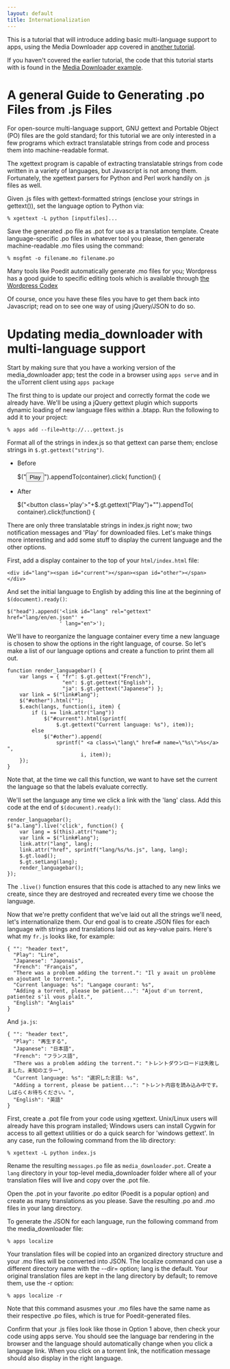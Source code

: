 ```yaml
---
layout: default
title: Internationalization
---
```


This is a tutorial that will introduce adding basic multi-language support to
apps, using the Media Downloader app covered in [another tutorial](media_downloader.html).

If you haven't covered the earlier tutorial, the code that this tutorial
starts with is found in the [Media Downloader example](media_downloader.html).

# A general Guide to Generating .po Files from .js Files

For open-source multi-language support, GNU gettext and Portable Object (PO)
files are the gold standard; for this tutorial we are only interested in a few
programs which extract translatable strings from code and process them into
machine-readable format.

The xgettext program is capable of extracting translatable strings from code
written in a variety of languages, but Javascript is not among
them. Fortunately, the xgettext parsers for Python and Perl work handily on .js
files as well.

Given .js files with gettext-formatted strings (enclose your strings in
gettext()), set the language option to Python via:

    % xgettext -L python [inputfiles]...

Save the generated .po file as .pot for use as a translation template.
Create language-specific .po files in whatever tool you please, then
generate machine-readable .mo files using the command:

    % msgfmt -o filename.mo filename.po

Many tools like Poedit automatically generate .mo files for you; Wordpress
has a good guide to specific editing tools which is available through
[the Wordpress Codex](http://codex.wordpress.org/Translating_WordPress)

Of course, once you have these files you have to get them back into
Javascript; read on to see one way of using jQuery/JSON to do so.

# Updating media_downloader with multi-language support

Start by making sure that you have a working version of the media_downloader
app; test the code in a browser using `apps serve` and in the uTorrent
client using `apps package`

The first thing to is update our project and correctly format the code we
already have. We'll be using a jQuery gettext plugin which supports dynamic
loading of new language files within a .btapp. Run the following to add it
to your project:

    % apps add --file=http://...gettext.js

Format all of the strings in index.js so that gettext can parse them; enclose
strings in `$.gt.gettext("string")`.

- Before

    $("<button class='play'>Play</button>").appendTo(container).click(
        function() {

- After

    $("<button class='play'>"+$.gt.gettext("Play")+"</button>").appendTo(
        container).click(function() {

There are only three translatable strings in index.js right now; two
notification messages and 'Play' for downloaded files. Let's make
things more interesting and add some stuff to display the current
language and the other options.

First, add a display container to the top of your `html/index.html` file:

    <div id="lang"><span id="current"></span><span id="other"></span></div>

And set the initial language to English by adding this line at the beginning
of `$(document).ready()`:

    $("head").append('<link id="lang" rel="gettext" href="lang/en/en.json"' +
                     ' lang="en">');

We'll have to reorganize the language container every time a new language is
chosen to show the options in the right language, of course. So let's make a
list of our language options and create a function to print them all out.

    function render_languagebar() {
        var langs = { "fr": $.gt.gettext("French"),
                      "en": $.gt.gettext("English"),
                      "ja": $.gt.gettext("Japanese") };
        var link = $("link#lang");
        $("#other").html("");
        $.each(langs, function(i, item) {
            if (i == link.attr("lang"))
                $("#current").html(sprintf(
                    $.gt.gettext("Current language: %s"), item));
            else
                $("#other").append(
                    sprintf(" <a class=\"lang\" href=# name=\"%s\">%s</a> ",
                            i, item));
        });
    }

Note that, at the time we call this function, we want to have set the current
the language so that the labels evaluate correctly.

We'll set the language any time we click a link with the 'lang' class. Add
this code at the end of `$(document).ready()`:

    render_languagebar();
    $("a.lang").live('click', function() {
        var lang = $(this).attr("name");
        var link = $("link#lang");
        link.attr("lang", lang);
        link.attr("href", sprintf("lang/%s/%s.js", lang, lang);
        $.gt.load();
        $.gt.setLang(lang);
        render_languagebar();
    });

The `.live()` function ensures that this code is attached to any new links we
create, since they are destroyed and recreated every time we choose the
language.

Now that we're pretty confident that we've laid out all the strings we'll
need, let's internationalize them. Our end goal is to create JSON files for
each language with strings and translations laid out as key-value pairs.
Here's what my `fr.js` looks like, for example:

    { "": "header text",
      "Play": "Lire",
      "Japanese": "Japonais",
      "French": "Français",
      "There was a problem adding the torrent.": "Il y avait un problème en ajoutant le torrent.",
      "Current language: %s": "Langage courant: %s",
      "Adding a torrent, please be patient...": "Ajout d'un torrent, patientez s'il vous plaît.",
      "English": "Anglais"
    }

And `ja.js`:

    { "": "header text",
      "Play": "再生する",
      "Japanese": "日本語",
      "French": "フランス語",
      "There was a problem adding the torrent.": "トレントダウンロードは失敗しました。未知のエラー",
      "Current language: %s": "選択した言語: %s",
      "Adding a torrent, please be patient...": "トレント内容を読み込み中です。しばらくお待ちください。",
      "English": "英語"
    }

First, create a .pot file from your code using xgettext. Unix/Linux users will
already have this program installed; Windows users can install Cygwin for
access to all gettext utilities or do a quick search for 'windows gettext'.
In any case, run the following command from the lib directory:

    % xgettext -L python index.js

Rename the resulting `messages.po` file as `media_downloader.pot`. Create a
`lang` directory in your top-level media_downloader folder where all of your
translation files will live and copy over the .pot file.

Open the .pot in your favorite .po editor (Poedit is a popular option) and
create as many translations as you please. Save the resulting .po and .mo
files in your lang directory.

To generate the JSON for each language, run the following command from the
media_downloader file:

    % apps localize

Your translation files will be copied into an organized directory structure
and your .mo files will be converted into JSON. The localize command can use
a different directory name with the --dir= option; lang is the default.
Your original translation files are kept in the lang directory by default;
to remove them, use the -r option:

    % apps localize -r

Note that this command asusmes your .mo files have the same name as their
respective .po files, which is true for Poedit-generated files.

Confirm that your .js files look like those in Option 1 above, then check your
code using apps serve. You should see the language bar rendering in the
browser and the language should automatically change when you click a language
link. When you click on a torrent link, the notification message should also
display in the right language.
